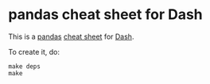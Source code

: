 # pandas cheat sheet for Dash

This is a [pandas][1] [cheat sheet][2] for [Dash][3].

[1]: http://pandas.pydata.org/
[2]: https://github.com/Kapeli/cheatsheets
[3]: https://kapeli.com/dash

To create it, do:

    make deps
    make
